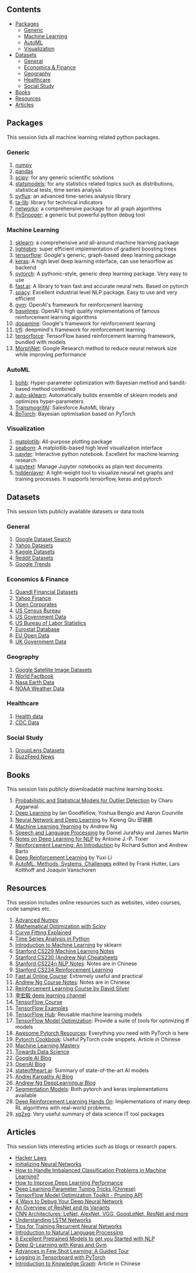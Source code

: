 ## Contents
- [Packages](#packages)
  - [Generic](#generic)
  - [Machine Learning](#machine-learning)
  - [AutoML](#automl)
  - [Visualization](#visualization)
- [Datasets](#datasets)
  - [General](#general)
  - [Economics & Finance](#economics--finance)
  - [Geography](#geography)
  - [Healthcare](#healthcare)
  - [Social Study](#social-study)
- [Books](#books)
- [Resources](#resources)
- [Articles](#articles)
## Packages
This session lists all machine learning related python packages.
### Generic
1. [numpy](www.numpy.org)
2. [pandas](https://pandas.pydata.org/)
3. [scipy](https://www.scipy.org/): for any generic scientific solutions
4. [statsmodels](https://www.statsmodels.org): for any statistics related topics such as distributions, statistical tests, time series analysis
5. [pyflux](https://pyflux.readthedocs.io): an advanced time-series analysis library
6. [ta-lib](https://github.com/mrjbq7/ta-lib): library for technical indicators
7. [networkx](https://networkx.github.io/): a comprehensive package for all graph algorithms
8. [PySnooper](https://github.com/cool-RR/PySnooper): a generic but powerful python debug tool
### Machine Learning
1. [sklearn](https://scikit-learn.org): a comprehensive and all-around machine learning package
2. [lightgbm](https://lightgbm.readthedocs.io): super efficient implementation of gradient boosting trees
3. [tensorflow](https://www.tensorflow.org/): Google's generic, graph-based deep learning package
4. [keras](https://keras.io/): A high level deep learning interface, can use tensorflow as backend
5. [pytorch](https://pytorch.org/): A pythonic-style, generic deep learning package. Very easy to use
6. [fast.ai](https://github.com/fastai/fastai): A library to train fast and accurate neural nets. Based on pytorch
7. [spacy](https://spacy.io/): Excellent industrial level NLP package. Easy to use and very efficient
8. [gym](https://github.com/openai/gym): OpenAI's framework for reinforcement learning
9. [baselines](https://github.com/openai/baselines): OpenAI's high quality implementations of famous reinforcement learning algorithms
10. [dopamine](https://github.com/google/dopamine): Google's framework for reinforcement learning
11. [trfl](https://github.com/deepmind/trfl): deepmind's framework for reinforcement learning
12. [tensorforce](https://github.com/tensorforce/tensorforce): TensorFlow based reinforcement learning framework, bundled with models
13. [MorphNet](https://github.com/google-research/morph-net): Google Research method to reduce neural network size while improving performance
### AutoML
1. [bohb](https://github.com/automl/HpBandSter): Hyper-parameter optimization with Bayesian method and bandit-based method combined
2. [auto-sklearn](https://github.com/automl/auto-sklearn): Automatically builds ensemble of sklearn models and optimizes hyper-parameters
3. [TransmogrifAI](https://github.com/salesforce/TransmogrifAI): Salesforce AutoML library
4. [BoTorch](https://github.com/pytorch/botorch): Bayesian optimisation based on PyTorch
### Visualization
1. [matplotlib](https://matplotlib.org/): All-purpose plotting package
2. [seaborn](https://seaborn.pydata.org/): A matplotlib-based high level visualization interface
3. [jupyter](jupyter.org/): Interactive python notebook. Excellent for machine learning research
4. [jupytext](https://github.com/mwouts/jupytext): Manage Jupyter notebooks as plain text documents
5. [hiddenlayer](https://github.com/waleedka/hiddenlayer): A light-weight tool to visualize neural net graphs and training processes. It supports tensorflow, keras and pytorch
## Datasets
This session lists publicly available datasets or data tools
### General
1. [Google Dataset Search](https://toolbox.google.com/datasetsearch)
2. [Yahoo Datasets](https://webscope.sandbox.yahoo.com/#datasets)
3. [Kaggle Datasets](https://www.kaggle.com/datasets)
4. [Reddit Datasets](https://www.reddit.com/r/datasets/)
5. [Google Trends](https://trends.google.com/trends/explore)
### Economics & Finance
1. [Quandl Financial Datasets](https://www.quandl.com/)
2. [Yahoo Finance](https://finance.yahoo.com/)
3. [Open Corporates](https://opencorporates.com/)
4. [US Census Bureau](https://www.census.gov/)
5. [US Government Data](https://www.data.gov/)
6. [US Bureau of Labor Statistics](https://www.bls.gov/data/)
7. [Eurostat Database](https://ec.europa.eu/eurostat/data/database)
8. [EU Open Data](https://data.europa.eu/euodp/en/data)
9. [UK Government Data](https://data.gov.uk/)
### Geography
1. [Google Satellite Image Datasets](https://cloud.google.com/storage/docs/public-datasets/)
2. [World Factbook](https://www.cia.gov/library/publications/the-world-factbook/)
3. [Nasa Earth Data](https://search.earthdata.nasa.gov/)
4. [NOAA Weather Data](https://www.ncdc.noaa.gov/data-access)
### Healthcare
1. [Health data](https://healthdata.gov/)
2. [CDC Data](https://www.cdc.gov/datastatistics/index.html)
### Social Study
1. [GroupLens Datasets](https://grouplens.org/datasets/)
2. [BuzzFeed News](https://github.com/BuzzFeedNews)
## Books
This session lists publicly downloadable machine learning books.
1. [Probabilistic and Statistical Models for Outlier Detection](https://www.springer.com/cda/content/document/cda_downloaddocument/9783319475776-c1.pdf?SGWID=0-0-45-1597574-p180317591) by Charu Aggarwal
2. [Deep Learning](https://www.deeplearningbook.org/) by Ian Goodfellow, Yoshua Bengio and Aaron Courville
3. [Neural Network and Deep Learning](https://github.com/nndl/nndl.github.io) by Xipeng Qiu 邱锡鹏
4. [Machine Learning Yearning](https://www.mlyearning.org/) by Andrew Ng
5. [Speech and Language Processing](https://web.stanford.edu/~jurafsky/slp3/ed3book.pdf) by Daniel Jurafsky and James Martin
6. [Notes on Deep Learning for NLP](https://arxiv.org/abs/1808.09772) by Antoine J.-P. Tixier
7. [Reinforcement Learning: An Introduction](http://incompleteideas.net/book/bookdraft2017nov5.pdf) by Richard Sutton and Andrew Barto
8. [Deep Reinforcement Learning](https://arxiv.org/abs/1810.06339) by Yuxi Li
9. [AutoML: Methods, Systems, Challenges](https://www.automl.org/book/) edited by Frank Hutter, Lars Kotthoff and Joaquin Vanschoren
## Resources
This session includes online resources such as websites, video courses, code samples etc.
1. [Advanced Numpy](http://www.scipy-lectures.org/advanced/advanced_numpy/)
2. [Mathematical Optimization with Scipy](http://www.scipy-lectures.org/advanced/mathematical_optimization/index.html)
3. [Curve Fitting Explained](https://www.explainxkcd.com/wiki/index.php/2048:_Curve-Fitting)
4. [Time Series Analysis in Python](http://www.blackarbs.com/blog/time-series-analysis-in-python-linear-models-to-garch/11/1/2016)
5. [Introduction to Machine Learning](https://scikit-learn.org/stable/user_guide.html) by sklearn
6. [Stanford CS229 Machine Learning Notes](https://github.com/afshinea/stanford-cs-229-machine-learning)
7. [Stanford CS230 (Andrew Ng) Cheatsheets](https://stanford.edu/~shervine/teaching/cs-230.html)
8. [Stanford CS224n NLP Notes](https://zhuanlan.zhihu.com/p/31977759): Notes are in Chinese
9. [Stanford CS234 Reinforcement Learning](http://web.stanford.edu/class/cs234/schedule.html)
10. [Fast.ai Online Course](https://course.fast.ai/): Extremely useful and practical
11. [Andrew Ng Course Notes](https://github.com/fengdu78/Coursera-ML-AndrewNg-Notes): Notes are in Chinese
12. [Reinforcement Learning Course by David Silver](https://www.youtube.com/watch?v=2pWv7GOvuf0)
13. [李宏毅 deep learning channel](https://www.youtube.com/channel/UC2ggjtuuWvxrHHHiaDH1dlQ)
14. [TensorFlow Course](https://github.com/open-source-for-science/TensorFlow-Course#why-use-tensorflow)
15. [TensorFlow Examples](https://github.com/aymericdamien/TensorFlow-Examples)
16. [TensorFlow Hub](https://www.tensorflow.org/hub/): Reusable machine learning models
17. [TensorFlow Model Optimization](https://www.tensorflow.org/model_optimization): Provide a suite of tools for optimizing tf models
18. [Awesome Pytorch Resources](https://github.com/bharathgs/Awesome-pytorch-list): Everything you need with PyTorch is here
19. [Pytorch Cookbook](https://zhuanlan.zhihu.com/p/59205847?): Useful PyTorch code snippets. Article in Chinese
20. [Machine Learning Mastery](https://machinelearningmastery.com/)
21. [Towards Data Science](https://towardsdatascience.com/)
22. [Google AI Blog](https://ai.googleblog.com/)
23. [OpenAI Blog](https://blog.openai.com/)
24. [stateoftheart.ai](stateoftheart.ai): Summary of state-of-the-art AI models
25. [Andrej Karpathy AI Blog](http://karpathy.github.io/)
26. [Andrew Ng DeepLearning.ai Blog](https://www.deeplearning.ai/blog/category/resources/)
27. [Segmentation Models](https://github.com/qubvel/segmentation_models): Both pytorch and keras implementations available
28. [Deep Reinforcement Learning Hands On](https://github.com/PacktPublishing/Deep-Reinforcement-Learning-Hands-On): Implementations of many deep RL algorithms with real-world problems.
29. [xg2xg](https://github.com/jhuangtw-dev/xg2xg): Very useful summary of data science IT tool packages
## Articles
This session lists interesting articles such as blogs or research papers.
- [Hacker Laws](https://github.com/dwmkerr/hacker-laws)
- [Initializing Neural Networks](http://www.deeplearning.ai/ai-notes/initialization/)
- [How to Handle Imbalanced Classification Problems in Machine Learning?](https://www.analyticsvidhya.com/blog/2017/03/imbalanced-classification-problem/)
- [How to Improve Deep Learning Performance](https://machinelearningmastery.com/improve-deep-learning-performance/)
- [Deep Learning Parameter Tuning Tricks (Chinese)](https://www.zhihu.com/question/41631631)
- [TensorFlow Model Optimization Toolkit - Pruning API](https://medium.com/tensorflow/tensorflow-model-optimization-toolkit-pruning-api-42cac9157a6a)
- [4 Ways to Debug Your Deep Neural Network](https://blog.cardiogr.am/4-ways-to-debug-your-deep-neural-network-e5edb14a12d7)
- [An Overview of ResNet and its Variants](https://towardsdatascience.com/an-overview-of-resnet-and-its-variants-5281e2f56035)
- [CNN Architectures: LeNet, AlexNet, VGG, GoogLeNet, ResNet and more](https://medium.com/@sidereal/cnns-architectures-lenet-alexnet-vgg-googlenet-resnet-and-more-666091488df5)
- [Understanding LSTM Networks](http://colah.github.io/posts/2015-08-Understanding-LSTMs/)
- [Tips for Training Recurrent Neural Networks](https://danijar.com/tips-for-training-recurrent-neural-networks/)
- [Introduction to Natural Language Processing](https://blog.algorithmia.com/introduction-natural-language-processing-nlp/)
- [8 Excellent Pretrained Models to get you Started with NLP](https://www.analyticsvidhya.com/blog/2019/03/pretrained-models-get-started-nlp/)
- [Deep Q-Learning with Keras and Gym](https://keon.io/deep-q-learning/)
- [Advances in Few Shot Learning: A Guided Tour](https://towardsdatascience.com/advances-in-few-shot-learning-a-guided-tour-36bc10a68b77)
- [Logging in Tensorboard with PyTorch](https://becominghuman.ai/logging-in-tensorboard-with-pytorch-or-any-other-library-c549163dee9e)
- [Introduction to Knowledge Graph](https://zhuanlan.zhihu.com/p/53753234): Article in Chinese
